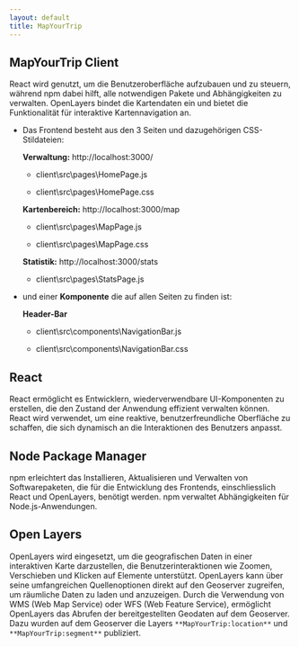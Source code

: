 ```yaml
---
layout: default
title: MapYourTrip
---
```


## MapYourTrip Client

React wird genutzt, um die Benutzeroberfläche aufzubauen und zu steuern, während npm dabei hilft, alle notwendigen Pakete und Abhängigkeiten zu verwalten. OpenLayers bindet die Kartendaten ein und bietet die Funktionalität für interaktive Kartennavigation an.

- Das Frontend besteht aus den 3 Seiten und dazugehörigen CSS-Stildateien:

  **Verwaltung:** http://localhost:3000/

  - client\src\pages\HomePage.js

  - client\src\pages\HomePage.css

  **Kartenbereich:** http://localhost:3000/map

  - client\src\pages\MapPage.js

  - client\src\pages\MapPage.css

  **Statistik:** http://localhost:3000/stats

  - client\src\pages\StatsPage.js

- und einer **Komponente** die auf allen Seiten zu finden ist:

  **Header-Bar**

  - client\src\components\NavigationBar.js

  - client\src\components\NavigationBar.css

## React

React ermöglicht es Entwicklern, wiederverwendbare UI-Komponenten zu erstellen, die den Zustand der Anwendung effizient verwalten können. React wird verwendet, um eine reaktive, benutzerfreundliche Oberfläche zu schaffen, die sich dynamisch an die Interaktionen des Benutzers anpasst.

## Node Package Manager 

npm erleichtert das Installieren, Aktualisieren und Verwalten von Softwarepaketen, die für die Entwicklung des Frontends, einschliesslich React und OpenLayers, benötigt werden. npm verwaltet Abhängigkeiten für Node.js-Anwendungen.

## Open Layers

OpenLayers wird eingesetzt, um die geografischen Daten in einer interaktiven Karte darzustellen, die Benutzerinteraktionen wie Zoomen, Verschieben und Klicken auf Elemente unterstützt. OpenLayers kann über seine umfangreichen Quellenoptionen direkt auf den Geoserver zugreifen, um räumliche Daten zu laden und anzuzeigen. Durch die Verwendung von WMS (Web Map Service) oder WFS (Web Feature Service), ermöglicht OpenLayers das Abrufen der bereitgestellten Geodaten auf dem Geoserver. Dazu wurden auf dem Geoserver die Layers ```**MapYourTrip:location**``` und ```**MapYourTrip:segment**``` publiziert.

